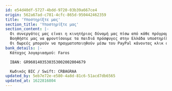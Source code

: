 ```yaml
---
id: e54d40df-5727-4bdd-9720-03b39a667ce4
origin: 562a67ad-c781-4cfc-865d-950442462359
title: 'Υποστηρίξτε μας'
section_title: 'Υποστηρίξτε μας'
section_content: |-
  Οι συνεργάτες μας είναι η κινητήριος δύναμή μας πίσω από κάθε πρόγραμμά μας. Είμαστε βαθιά ευγνώμονες σε όλους όσους προσφέρουν από τον χρόνο τους στο έργο μας και σε όσους συνεισφέρουν οικονομικά για την υποστήριξη των παιδιών προσφύγων.
  Βοηθήστε μας να φροντίσουμε τα παιδιά πρόσφυγες στην Ελλάδα υποστηρίζοντας μας οικονομικά. Μπορείτε να δώσετε μια μηνιαία, ετήσια ή εφάπαξ συνεισφορά στην Faros.
  Οι δωρεές μπορούν να πραγματοποιηθούν μέσω του PayPal κάνοντας κλικ στο παρακάτω κουμπί:
bank_details: |-
  Κάτοχος λογαριασμού: Faros

  IBAN: GR9601403530353002002004679

  Κωδικός BIC / Swift: CRBAGRAA
updated_by: 5eb7e72e-e580-4a8d-81c6-51acd7db6565
updated_at: 1622816804
---
```

